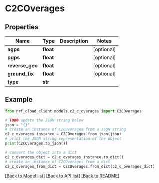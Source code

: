 # C2COverages


## Properties

Name | Type | Description | Notes
------------ | ------------- | ------------- | -------------
**agps** | **float** |  | [optional] 
**pgps** | **float** |  | [optional] 
**reverse_geo** | **float** |  | [optional] 
**ground_fix** | **float** |  | [optional] 
**type** | **str** |  | 

## Example

```python
from nrf_cloud_client.models.c2_c_overages import C2COverages

# TODO update the JSON string below
json = "{}"
# create an instance of C2COverages from a JSON string
c2_c_overages_instance = C2COverages.from_json(json)
# print the JSON string representation of the object
print(C2COverages.to_json())

# convert the object into a dict
c2_c_overages_dict = c2_c_overages_instance.to_dict()
# create an instance of C2COverages from a dict
c2_c_overages_from_dict = C2COverages.from_dict(c2_c_overages_dict)
```
[[Back to Model list]](../README.md#documentation-for-models) [[Back to API list]](../README.md#documentation-for-api-endpoints) [[Back to README]](../README.md)


